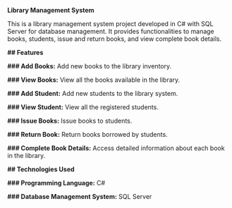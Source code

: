**Library Management System**

This is a library management system project developed in C# with SQL Server for database management. It provides functionalities to manage books, students, issue and return books, and view complete book details.

**## Features**

**### Add Books:** Add new books to the library inventory.

**### View Books:** View all the books available in the library.

**### Add Student:** Add new students to the library system.

**### View Student:** View all the registered students.

**### Issue Books:** Issue books to students.

**### Return Book:** Return books borrowed by students.

**### Complete Book Details:** Access detailed information about each book in the library.

**## Technologies Used**

**### Programming Language:** C#

**### Database Management System:** SQL Server
